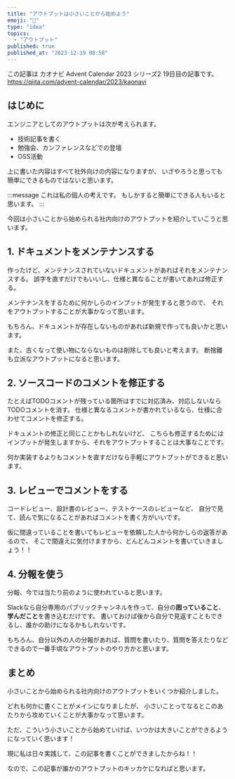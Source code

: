 ```yaml
---
title: "アウトプットは小さいことから始めよう"
emoji: "💭"
type: "idea"
topics:
  - "アウトプット"
published: true
published_at: "2023-12-19 08:58"
---
```


この記事は カオナビ Advent Calendar 2023 シリーズ2 19日目の記事です。
https://qiita.com/advent-calendar/2023/kaonavi

## はじめに

エンジニアとしてのアウトプットは次が考えられます。

- 技術記事を書く
- 勉強会、カンファレンスなどでの登壇
- OSS活動

上に書いた内容はすべて社外向けの内容になりますが、
いざやろうと思っても簡単にできるものではないと思います。

:::message
これは私の個人の考えです。
もしかすると簡単にできる人もいると思います。
:::

今回は小さいことから始められる社内向けのアウトプットを紹介していこうと思います。

## 1. ドキュメントをメンテナンスする

作ったけど、メンテナンスされていないドキュメントがあればそれをメンテナンスする。
誤字を直すだけでもいいし、仕様と異なることが書いてあれば修正する。

メンテナンスをするために何かしらのインプットが発生すると思うので、
それをアウトプットすることが大事かなって思います。

もちろん、ドキュメントが存在しないものがあれば新規で作っても良いかと思います。

また、古くなって使い物にならないものは削除しても良いと考えます。
断捨離も立派なアウトプットになると思います。

## 2. ソースコードのコメントを修正する

たとえばTODOコメントが残っている箇所はすでに対応済み、対応しないならTODOコメントを消す。
仕様と異なるコメントが書かれているなら、仕様に合わせてコメントを修正する。

ドキュメントの修正と同じことかもしれないけど、
こちらも修正するためにはインプットが発生しますから、それをアウトプットすることは大事なことです。

何か実装するよりもコメントを直すだけなら手軽にアウトプットができると思います。

## 3. レビューでコメントをする

コードレビュー、設計書のレビュー、テストケースのレビューなど、
自分で見て、読んで気になることがあればコメントを書く方がいいです。

仮に間違っていることを書いてもレビューを依頼した人から何かしらの返答があるので、
そこで間違えに気付けますから、どんどんコメントを書いていきましょう！！

## 4. 分報を使う

分報、今では当たり前のように使われていると思います。

Slackなら自分専用のパブリックチャンネルを作って、自分の**困っていること**、**学んだこと**を書き込むだけです。
書いておけば後から自分で見返すこともできるし、誰かの助けになるかもしれないです。

もちろん、自分以外の人の分報があれば、質問を書いたり、質問を答えたりなどできるので一番手頃なアウトプットのやり方かと思います。

## まとめ

小さいことから始められる社内向けのアウトプットをいくつか紹介しました。

どれも何かに書くことがメインになりましたが、
小さいことってなるとこのあたりから攻めていくことが大事かなって思います。

ただ、こういう小さいことから始めていけば、いつかは大きいことができるようになっていく思います！

現に私は日々実践して、この記事を書くことができましたからね！！

なので、この記事が誰かのアウトプットのキッカケになればと思います。